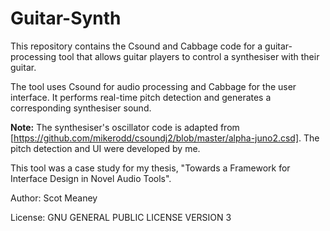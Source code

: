 # Guitar-Synth

This repository contains the Csound and Cabbage code for a guitar-processing tool that allows guitar players to control a synthesiser with their guitar.

The tool uses Csound for audio processing and Cabbage for the user interface. It performs real-time pitch detection and generates a corresponding synthesiser sound.

**Note:** The synthesiser's oscillator code is adapted from [https://github.com/mikerodd/csoundj2/blob/master/alpha-juno2.csd]. The pitch detection and UI were developed by me.

This tool was a case study for my thesis, "Towards a Framework for Interface Design in Novel Audio Tools".

Author: Scot Meaney

License: GNU GENERAL PUBLIC LICENSE VERSION 3
